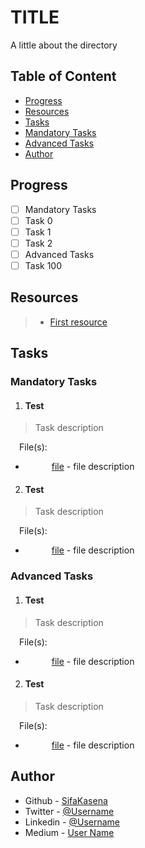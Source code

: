 # TITLE
A little about the directory

## Table of Content
- [Progress](#progress)
- [Resources](#resources)
- [Tasks](#tasks)
 - [Mandatory Tasks](#mandatory-tasks)
 - [Advanced Tasks](#advanced-tasks)
- [Author](#author)

## Progress
- [ ] Mandatory Tasks
 - [ ] Task 0
 - [ ] Task 1
 - [ ] Task 2
- [ ] Advanced Tasks
 - [ ] Task 100

## Resources
> - [First resource]()

## Tasks
### Mandatory Tasks
1. #### Test
> Task description

&emsp;File(s):  
- &emsp;&emsp;&emsp;[file]() - file description
2. #### Test
> Task description

&emsp;File(s):  
- &emsp;&emsp;&emsp;[file]() - file description

### Advanced Tasks
1. #### Test
> Task description

&emsp;File(s):  
- &emsp;&emsp;&emsp;[file]() - file description
2. #### Test
> Task description

&emsp;File(s):  
- &emsp;&emsp;&emsp;[file]() - file description

## Author
- Github - [SifaKasena](https://github.com/SifaKasena)
- Twitter - [@Username]()
- Linkedin - [@Username]()
- Medium - [User Name]()